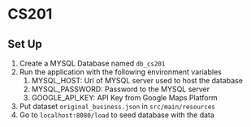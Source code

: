 # CS201

## Set Up

1. Create a MYSQL Database named `db_cs201`
2. Run the application with the following environment variables
     1. MYSQL_HOST: Url of MYSQL server used to host the database
     2. MYSQL_PASSWORD: Password to the MYSQL server
     3. GOOGLE_API_KEY: API Key from Google Maps Platform
3. Put dataset ```original_business.json``` in ```src/main/resources```
4. Go to `localhost:8080/load` to seed database with the data

